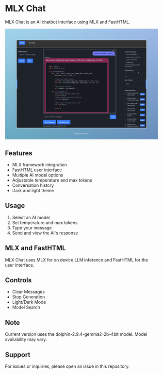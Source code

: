 # MLX Chat

MLX Chat is an AI chatbot interface using MLX and FastHTML.

![MLX Chatbot](MLX_Chatbot.jpeg)

## Features

- MLX framework integration
- FastHTML user interface
- Multiple AI model options
- Adjustable temperature and max tokens
- Conversation history
- Dark and light theme

## Usage

1. Select an AI model
2. Set temperature and max tokens
3. Type your message
4. Send and view the AI's response

## MLX and FastHTML

MLX Chat uses MLX for on device LLM inference and FastHTML for the user interface.

## Controls

- Clear Messages
- Stop Generation
- Light/Dark Mode
- Model Search

## Note

Current version uses the dolphin-2.9.4-gemma2-2b-4bit model. Model availability may vary.

## Support

For issues or inquiries, please open an issue in this repository.
